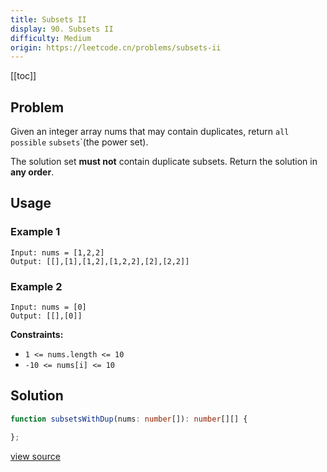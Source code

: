 ```yaml
---
title: Subsets II
display: 90. Subsets II
difficulty: Medium
origin: https://leetcode.cn/problems/subsets-ii
---
```


[[toc]]

## Problem

Given an integer array nums that may contain duplicates, return `all possible` <span data-keyword="subset">`subsets`</span>`(the power set).

The solution set **must not** contain duplicate subsets. Return the solution in **any order**.

## Usage

### Example 1

```
Input: nums = [1,2,2]
Output: [[],[1],[1,2],[1,2,2],[2],[2,2]]
```

### Example 2

```
Input: nums = [0]
Output: [[],[0]]

```

**Constraints:**

- <code>1 &lt;= nums.length &lt;= 10</code>
- <code>-10 &lt;= nums[i] &lt;= 10</code>

## Solution

```ts
function subsetsWithDup(nums: number[]): number[][] {

};
```

[view source](https://leetcode.cn/problems/subsets-ii)
